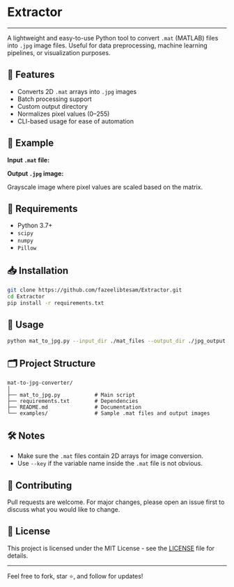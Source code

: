 # Extractor

---
A lightweight and easy-to-use Python tool to convert `.mat` (MATLAB) files into `.jpg` image files. Useful for data preprocessing, machine learning pipelines, or visualization purposes.

## 📌 Features

- Converts 2D `.mat` arrays into `.jpg` images
- Batch processing support
- Custom output directory
- Normalizes pixel values (0–255)
- CLI-based usage for ease of automation

## 📂 Example

**Input `.mat` file:**

**Output `.jpg` image:**

Grayscale image where pixel values are scaled based on the matrix.

## 🔧 Requirements

* Python 3.7+
* `scipy`
* `numpy`
* `Pillow` 

## 📥 Installation

```bash
git clone https://github.com/fazeelibtesam/Extractor.git
cd Extractor
pip install -r requirements.txt
```

## 🚀 Usage

```bash
python mat_to_jpg.py --input_dir ./mat_files --output_dir ./jpg_output
```

## 🗂️ Project Structure

```
mat-to-jpg-converter/
│
├── mat_to_jpg.py           # Main script
├── requirements.txt        # Dependencies
├── README.md               # Documentation
└── examples/               # Sample .mat files and output images
```

## 🛠️ Notes

* Make sure the `.mat` files contain 2D arrays for image conversion.
* Use `--key` if the variable name inside the `.mat` file is not obvious.

## 🤝 Contributing

Pull requests are welcome. For major changes, please open an issue first to discuss what you would like to change.

## 📄 License

This project is licensed under the MIT License - see the [LICENSE](LICENSE) file for details.

---

Feel free to fork, star ⭐, and follow for updates!

```

